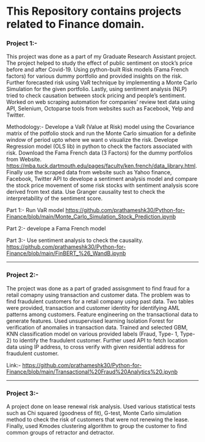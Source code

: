 # This Repository contains projects related to Finance domain. 

### Project 1:-
This project was done as a part of my Graduate Research Assistant project. The project helped to study the effect of public sentiment on stock’s price before and after Covid-19. Using python-built Risk models (Fama French factors) for various dummy portfolio and provided insights on the risk. Further forecasted risk using VaR technique by implementing a Monte Carlo Simulation for the given portfolio. Lastly, using sentiment analysis (NLP) tried to check causation between stock pricing and people’s sentiment. Worked on web scraping automation for companies’ review text data using API, Selenium, Octoparse tools from websites such as Facebook, Yelp and Twitter.

Methodology:- 
Develope a VaR (Value at Risk) model using the Covariance matrix of the potfolio stock and run the Monte Carlo simuation for a definite window of period upto where we want o visualize the risk. Develope Regression model (OLS lib) in python to check the factors associated with risk. Download the Fama French data (3 Factors) for the dummy portfolios from Website. https://mba.tuck.dartmouth.edu/pages/faculty/ken.french/data_library.html. Finally use the scraped data from website such as Yahoo finance, Facebook, Twitter API to develope a sentiment analysis model and compare the stock price movement of some risk stocks with sentiment analysis score derived from text data. Use Granger causality test to check the interpretability of the sentiment score.

Part 1:- Run VaR model
https://github.com/prathameshk30/Python-for-Finance/blob/main/Monte_Carlo_Simulation_Stock_Prediction.ipynb

Part 2:- develope a  Fama French model

Part 3:- Use sentiment analysis to check the causality.
https://github.com/prathameshk30/Python-for-Finance/blob/main/FinBERT_%26_WandB.ipynb

----------------------------------------------------------------------------------------------------------------------------------------------------------------------------------------------------------------------------

### Project 2:- 
The project was done as a part of graded assisgnment to find fraud for a retail comapny using transaction and customer data. The problem was to find fraudulent customers for a retail company using past data. Two tables were provided, transaction and customer identity for identifying AML patterns among customers. Feature engineering on the transactional data to generate features. Used unsupervised learning Isolation Forest for verification of anomalies in transaction data. Trained and selected GBM, KNN classification model on various provided labels (Fraud, Type- 1, Type-2) to identify the fraudulent customer. Further used API to fetch location data using IP address, to cross verify with given residential address for fraudulent customer.

Link:- https://github.com/prathameshk30/Python-for-Finance/blob/main/Transactional%20Fraud%20Analytics%20.ipynb

----------------------------------------------------------------------------------------------------------------------------------------------------------------------------------------------------------------------------

### Project 3:-
A project done on lease renewal risk analysis. Used various statistical tests such as Chi squared (goodness of fit), G-test, Monte Carlo simulation method to check the risk of customers that were not renewing the lease. Finally, used Kmodes clustering algorithm to group the customer to find common groups of retractor and detractor.








